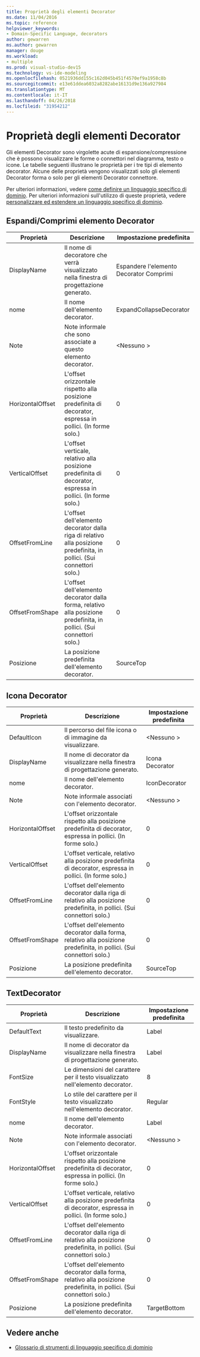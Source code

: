 ```yaml
---
title: Proprietà degli elementi Decorator
ms.date: 11/04/2016
ms.topic: reference
helpviewer_keywords:
- Domain-Specific Language, decorators
author: gewarren
ms.author: gewarren
manager: douge
ms.workload:
- multiple
ms.prod: visual-studio-dev15
ms.technology: vs-ide-modeling
ms.openlocfilehash: 0521936dd155c162d045b451f4570ef9a1958c8b
ms.sourcegitcommit: e13e61ddea6032a8282abe16131d9e136a927984
ms.translationtype: MT
ms.contentlocale: it-IT
ms.lasthandoff: 04/26/2018
ms.locfileid: "31954212"
---
```

# <a name="properties-of-decorators"></a>Proprietà degli elementi Decorator
Gli elementi Decorator sono virgolette acute di espansione/compressione che è possono visualizzare le forme o connettori nel diagramma, testo o icone. Le tabelle seguenti illustrano le proprietà per i tre tipi di elemento decorator. Alcune delle proprietà vengono visualizzati solo gli elementi Decorator forma o solo per gli elementi Decorator connettore.

 Per ulteriori informazioni, vedere [come definire un linguaggio specifico di dominio](../modeling/how-to-define-a-domain-specific-language.md). Per ulteriori informazioni sull'utilizzo di queste proprietà, vedere [personalizzare ed estendere un linguaggio specifico di dominio](../modeling/customizing-and-extending-a-domain-specific-language.md).

## <a name="expandcollapse-decorator"></a>Espandi/Comprimi elemento Decorator

|Proprietà|Descrizione|Impostazione predefinita|
|--------------|-----------------|-------------|
|DisplayName|Il nome di decoratore che verrà visualizzato nella finestra di progettazione generato.|Espandere l'elemento Decorator Comprimi|
|nome|Il nome dell'elemento decorator.|ExpandCollapseDecorator|
|Note|Note informale che sono associate a questo elemento decorator.|\<Nessuno >|
|HorizontalOffset|L'offset orizzontale rispetto alla posizione predefinita di decorator, espressa in pollici. (In forme solo.)|0|
|VerticalOffset|L'offset verticale, relativo alla posizione predefinita di decorator, espressa in pollici. (In forme solo.)|0|
|OffsetFromLine|L'offset dell'elemento decorator dalla riga di relativo alla posizione predefinita, in pollici. (Sui connettori solo.)|0|
|OffsetFromShape|L'offset dell'elemento decorator dalla forma, relativo alla posizione predefinita, in pollici. (Sui connettori solo.)|0|
|Posizione|La posizione predefinita dell'elemento decorator.|SourceTop|

## <a name="icon-decorator"></a>Icona Decorator

|Proprietà|Descrizione|Impostazione predefinita|
|--------------|-----------------|-------------|
|DefaultIcon|Il percorso del file icona o di immagine da visualizzare.|\<Nessuno >|
|DisplayName|Il nome di decorator da visualizzare nella finestra di progettazione generato.|Icona Decorator|
|nome|Il nome dell'elemento decorator.|IconDecorator|
|Note|Note informale associati con l'elemento decorator.|\<Nessuno >|
|HorizontalOffset|L'offset orizzontale rispetto alla posizione predefinita di decorator, espressa in pollici. (In forme solo.)|0|
|VerticalOffset|L'offset verticale, relativo alla posizione predefinita di decorator, espressa in pollici. (In forme solo.)|0|
|OffsetFromLine|L'offset dell'elemento decorator dalla riga di relativo alla posizione predefinita, in pollici. (Sui connettori solo.)|0|
|OffsetFromShape|L'offset dell'elemento decorator dalla forma, relativo alla posizione predefinita, in pollici. (Sui connettori solo.)|0|
|Posizione|La posizione predefinita dell'elemento decorator.|SourceTop|

## <a name="textdecorator"></a>TextDecorator

|Proprietà|Descrizione|Impostazione predefinita|
|--------------|-----------------|-------------|
|DefaultText|Il testo predefinito da visualizzare.|Label|
|DisplayName|Il nome di decorator da visualizzare nella finestra di progettazione generato.|Label|
|FontSize|Le dimensioni del carattere per il testo visualizzato nell'elemento decorator.|8|
|FontStyle|Lo stile del carattere per il testo visualizzato nell'elemento decorator.|Regular|
|nome|Il nome dell'elemento decorator.|Label|
|Note|Note informale associati con l'elemento decorator.|\<Nessuno >|
|HorizontalOffset|L'offset orizzontale rispetto alla posizione predefinita di decorator, espressa in pollici. (In forme solo.)|0|
|VerticalOffset|L'offset verticale, relativo alla posizione predefinita di decorator, espressa in pollici. (In forme solo.)|0|
|OffsetFromLine|L'offset dell'elemento decorator dalla riga di relativo alla posizione predefinita, in pollici. (Sui connettori solo.)|0|
|OffsetFromShape|L'offset dell'elemento decorator dalla forma, relativo alla posizione predefinita, in pollici. (Sui connettori solo.)|0|
|Posizione|La posizione predefinita dell'elemento decorator.|TargetBottom|

## <a name="see-also"></a>Vedere anche

- [Glossario di strumenti di linguaggio specifico di dominio](http://msdn.microsoft.com/ca5e84cb-a315-465c-be24-76aa3df276aa)